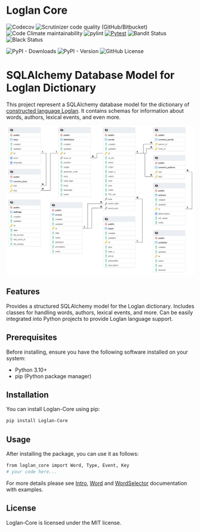 # Loglan Core

![Codecov](https://img.shields.io/codecov/c/github/torrua/loglan_core?logo=Codecov&logoColor=%23F01F7A&label=codecov)
![Scrutinizer code quality (GitHub/Bitbucket)](https://img.shields.io/scrutinizer/quality/g/torrua/loglan_core/main?logo=Scrutinizer%20CI&logoColor=%238A9296&label=Scrutinizer%20CC&link=https%3A%2F%2Fscrutinizer-ci.com%2Fg%2Ftorrua%2Floglan_core%2F%3Fbranch%3Dmain)
![Code Climate maintainability](https://img.shields.io/codeclimate/maintainability-percentage/torrua/loglan_core?logo=Code%20Climate)
![pylint](https://img.shields.io/badge/PyLint-9.95-yellow?logo=python&logoColor=white)
[![Pytest](https://github.com/torrua/loglan_core/actions/workflows/pytest.yml/badge.svg)](https://github.com/torrua/loglan_core/actions/workflows/pytest.yml)
![Bandit Status](https://img.shields.io/github/actions/workflow/status/torrua/loglan_core/bandit.yml?label=bandit)
![Black Status](https://img.shields.io/github/actions/workflow/status/torrua/loglan_core/black.yml?label=Black&labelColor=black)

![PyPI - Downloads](https://img.shields.io/pypi/dm/loglan_core?color=yellow)
![PyPI - Version](https://img.shields.io/pypi/v/loglan-core?logo=PyPi&logoColor=%23FFFFFF)
![GitHub License](https://img.shields.io/github/license/torrua/loglan_core)



# SQLAlchemy Database Model for Loglan Dictionary

This project represent a SQLAlchemy database model for the dictionary of [constructed language Loglan](http://www.loglan.org/). 
It contains schemas for information about words, authors, lexical events, and even more.

![SQL LOD Schema](.images/LOD.pgerd.png)

## Features
Provides a structured SQLAlchemy model for the Loglan dictionary.
Includes classes for handling words, authors, lexical events, and more.
Can be easily integrated into Python projects to provide Loglan language support.

## Prerequisites

Before installing, ensure you have the following software installed on your system:

- Python 3.10+
- pip (Python package manager)

## Installation
You can install Loglan-Core using pip:
```bash
pip install Loglan-Core
```

## Usage
After installing the package, you can use it as follows:

```bash
from loglan_core import Word, Type, Event, Key
# your code here...
```
For more details please see [Intro](examples/intro.md), [Word](examples/word.md) and [WordSelector](examples/word_selector.md) documentation with examples.

## License
Loglan-Core is licensed under the MIT license.